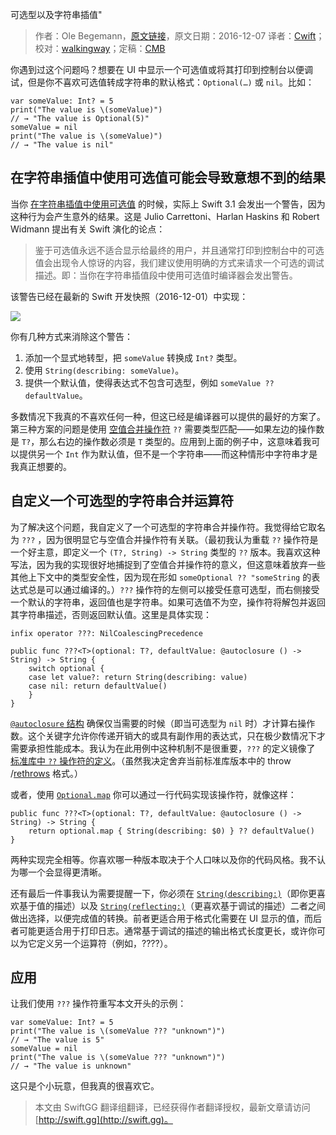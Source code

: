 可选型以及字符串插值"

> 作者：Ole Begemann，[原文链接](https://oleb.net/blog/2016/12/optionals-string-interpolation/)，原文日期：2016-12-07
> 译者：[Cwift](http://weibo.com/277195544)；校对：[walkingway](http://chengway.in/)；定稿：[CMB](https://github.com/chenmingbiao)
  









你遇到过这个问题吗？想要在 UI 中显示一个可选值或将其打印到控制台以便调试，但是你不喜欢可选值转成字符串的默认格式：`Optional(…)` 或 `nil`。比如：

    
    var someValue: Int? = 5
    print("The value is \(someValue)")
    // → "The value is Optional(5)"
    someValue = nil
    print("The value is \(someValue)")
    // → "The value is nil"



## 在字符串插值中使用可选值可能会导致意想不到的结果

当你 [在字符串插值中使用可选值](https://github.com/apple/swift/pull/5110) 的时候，实际上 Swift 3.1 会发出一个警告，因为这种行为会产生意外的结果。这是 Julio Carrettoni、Harlan Haskins 和 Robert Widmann 提出有关 Swift 演化的论点：

> 鉴于可选值永远不适合显示给最终的用户，并且通常打印到控制台中的可选值会出现令人惊讶的内容，我们建议使用明确的方式来请求一个可选的调试描述。即：当你在字符串插值段中使用可选值时编译器会发出警告。

该警告已经在最新的 Swift 开发快照（2016-12-01）中实现：

![](https://oleb.net/media/xcode-warning-string-interpolation-optional-as-any.png)

你有几种方式来消除这个警告：

1. 添加一个显式地转型，把 `someValue` 转换成 `Int?` 类型。
2. 使用 `String(describing: someValue)`。
3. 提供一个默认值，使得表达式不包含可选型，例如 `someValue ?? defaultValue`。

多数情况下我真的不喜欢任何一种，但这已经是编译器可以提供的最好的方案了。第三种方案的问题是使用 [空值合并操作符](https://developer.apple.com/library/content/documentation/Swift/Conceptual/Swift_Programming_Language/BasicOperators.html#//apple_ref/doc/uid/TP40014097-CH6-ID72) `??` 需要类型匹配——如果左边的操作数是 `T?`，那么右边的操作数必须是 `T` 类型的。应用到上面的例子中，这意味着我可以提供另一个 `Int` 作为默认值，但不是一个字符串——而这种情形中字符串才是我真正想要的。

## 自定义一个可选型的字符串合并运算符

为了解决这个问题，我自定义了一个可选型的字符串合并操作符。我觉得给它取名为 `???` ，因为很明显它与空值合并操作符有关联。（最初我认为重载 `??` 操作符是一个好主意，即定义一个 `(T?, String) -> String` 类型的 `??` 版本。我喜欢这种写法，因为我的实现很好地捕捉到了空值合并操作符的意义，但这意味着放弃一些其他上下文中的类型安全性，因为现在形如 `someOptional ?? "someString` 的表达式总是可以通过编译的。）`???` 操作符的左侧可以接受任意可选型，而右侧接受一个默认的字符串，返回值也是字符串。如果可选值不为空，操作符将解包并返回其字符串描述，否则返回默认值。这里是具体实现：

    
    infix operator ???: NilCoalescingPrecedence
    
    public func ???<T>(optional: T?, defaultValue: @autoclosure () -> String) -> String {
        switch optional {
        case let value?: return String(describing: value)
        case nil: return defaultValue()
        }
    }

[`@autoclosure` 结构](https://developer.apple.com/library/content/documentation/Swift/Conceptual/Swift_Programming_Language/Closures.html#//apple_ref/doc/uid/TP40014097-CH11-ID543) 确保仅当需要的时候（即当可选型为 `nil` 时）才计算右操作数。这个关键字允许你传递开销大的或具有副作用的表达式，只在极少数情况下才需要承担性能成本。我认为在此用例中这种机制不是很重要，`???` 的定义镜像了 [标准库中 `??` 操作符的定义](http://swiftdoc.org/v3.0/operator/qmqm/#func-qmqm-t_-t-defaultvalue_-autoclosure-throws-t)。（虽然我决定舍弃当前标准库版本中的 throw /[rethrows](http://robnapier.net/re-throws) 格式。）

或者，使用 [`Optional.map`]() 你可以通过一行代码实现该操作符，就像这样：

    
    public func ???<T>(optional: T?, defaultValue: @autoclosure () -> String) -> String {
        return optional.map { String(describing: $0) } ?? defaultValue()
    }

两种实现完全相等。你喜欢哪一种版本取决于个人口味以及你的代码风格。我不认为哪一个会显得更清晰。

还有最后一件事我认为需要提醒一下，你必须在 [`String(describing:)`](https://developer.apple.com/reference/swift/string/2427941-init)（即你更喜欢基于值的描述）以及 [`String(reflecting:)`](https://developer.apple.com/reference/swift/string/1541282-init)（更喜欢基于调试的描述）二者之间做出选择，以便完成值的转换。前者更适合用于格式化需要在 UI 显示的值，而后者可能更适合用于打印日志。通常基于调试的描述的输出格式长度更长，或许你可以为它定义另一个运算符（例如，????）。

## 应用

让我们使用 `???` 操作符重写本文开头的示例：

    
    var someValue: Int? = 5
    print("The value is \(someValue ??? "unknown")")
    // → "The value is 5"
    someValue = nil
    print("The value is \(someValue ??? "unknown")")
    // → "The value is unknown"

这只是个小玩意，但我真的很喜欢它。
> 本文由 SwiftGG 翻译组翻译，已经获得作者翻译授权，最新文章请访问 [http://swift.gg](http://swift.gg)。